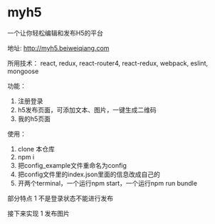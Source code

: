 # myh5

一个让你轻松编辑和发布H5的平台

地址: http://myh5.beiweiqiang.com

所用技术：
react, redux, react-router4, react-redux, webpack, eslint, mongoose

功能：
1. 注册登录
2. h5发布页面，可添加文本、图片，一键生成二维码
3. 我的h5页面

使用：
1. clone 本仓库
2. npm i
3. 把config_example文件重命名为config
4. 把config文件里的index.json里面的信息改成自己的
5. 开两个terminal，一个运行npm start，一个运行npm run bundle


部分特点
1 不是登录状态不能进行发布

接下来实现
1 发布图片